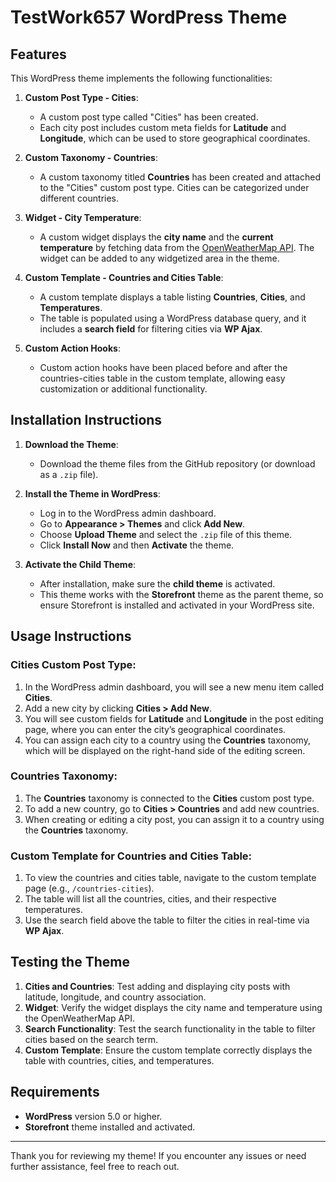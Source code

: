 # TestWork657 WordPress Theme

## Features
This WordPress theme implements the following functionalities:

1. **Custom Post Type - Cities**:
   - A custom post type called "Cities" has been created.
   - Each city post includes custom meta fields for **Latitude** and **Longitude**, which can be used to store geographical coordinates.
   
2. **Custom Taxonomy - Countries**:
   - A custom taxonomy titled **Countries** has been created and attached to the "Cities" custom post type. Cities can be categorized under different countries.

3. **Widget - City Temperature**:
   - A custom widget displays the **city name** and the **current temperature** by fetching data from the [OpenWeatherMap API](https://openweathermap.org/). The widget can be added to any widgetized area in the theme.

4. **Custom Template - Countries and Cities Table**:
   - A custom template displays a table listing **Countries**, **Cities**, and **Temperatures**.
   - The table is populated using a WordPress database query, and it includes a **search field** for filtering cities via **WP Ajax**.

5. **Custom Action Hooks**:
   - Custom action hooks have been placed before and after the countries-cities table in the custom template, allowing easy customization or additional functionality.

## Installation Instructions

1. **Download the Theme**:
   - Download the theme files from the GitHub repository (or download as a `.zip` file).

2. **Install the Theme in WordPress**:
   - Log in to the WordPress admin dashboard.
   - Go to **Appearance > Themes** and click **Add New**.
   - Choose **Upload Theme** and select the `.zip` file of this theme.
   - Click **Install Now** and then **Activate** the theme.

3. **Activate the Child Theme**:
   - After installation, make sure the **child theme** is activated.
   - This theme works with the **Storefront** theme as the parent theme, so ensure Storefront is installed and activated in your WordPress site.

## Usage Instructions

### Cities Custom Post Type:
1. In the WordPress admin dashboard, you will see a new menu item called **Cities**.
2. Add a new city by clicking **Cities > Add New**.
3. You will see custom fields for **Latitude** and **Longitude** in the post editing page, where you can enter the city’s geographical coordinates.
4. You can assign each city to a country using the **Countries** taxonomy, which will be displayed on the right-hand side of the editing screen.

### Countries Taxonomy:
1. The **Countries** taxonomy is connected to the **Cities** custom post type.
2. To add a new country, go to **Cities > Countries** and add new countries.
3. When creating or editing a city post, you can assign it to a country using the **Countries** taxonomy.


### Custom Template for Countries and Cities Table:
1. To view the countries and cities table, navigate to the custom template page (e.g., `/countries-cities`).
2. The table will list all the countries, cities, and their respective temperatures.
3. Use the search field above the table to filter the cities in real-time via **WP Ajax**.

## Testing the Theme
1. **Cities and Countries**: Test adding and displaying city posts with latitude, longitude, and country association.
2. **Widget**: Verify the widget displays the city name and temperature using the OpenWeatherMap API.
3. **Search Functionality**: Test the search functionality in the table to filter cities based on the search term.
4. **Custom Template**: Ensure the custom template correctly displays the table with countries, cities, and temperatures.

## Requirements
- **WordPress** version 5.0 or higher.
- **Storefront** theme installed and activated.

---

Thank you for reviewing my theme! If you encounter any issues or need further assistance, feel free to reach out.
